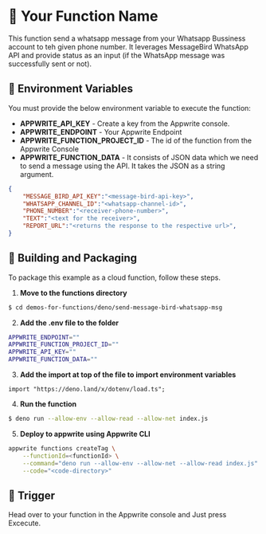 # 📧  Your Function Name
This function send a whatsapp message from your Whatsapp Bussiness account to teh given phone number. It leverages MessageBird WhatsApp API and provide status as an input (if the WhatsApp message was successfully sent or not). 

## 📝 Environment Variables

You must provide the below environment variable to execute the function:

* **APPWRITE_API_KEY** - Create a key from the Appwrite console.
* **APPWRITE_ENDPOINT** - Your Appwrite Endpoint
* **APPWRITE_FUNCTION_PROJECT_ID** - The id of the function from the Appwrite Console
* **APPWRITE_FUNCTION_DATA** - It consists of JSON data which we need to send a message using the API. It takes the JSON as a string argument.

```json
{
    "MESSAGE_BIRD_API_KEY":"<message-bird-api-key>",
    "WHATSAPP_CHANNEL_ID":"<whatsapp-channel-id>",
    "PHONE_NUMBER":"<receiver-phone-number>",
    "TEXT":"<text for the receiver>", 
    "REPORT_URL":"<returns the response to the respective url>",
}
```

## 🚀 Building and Packaging

To package this example as a cloud function, follow these steps.

1. **Move to the functions directory**

```bash
$ cd demos-for-functions/deno/send-message-bird-whatsapp-msg
```

2. **Add the .env file to the folder**
```bash
APPWRITE_ENDPOINT=""
APPWRITE_FUNCTION_PROJECT_ID=""
APPWRITE_API_KEY=""
APPWRITE_FUNCTION_DATA=""
```

3. **Add the import at top of the file to import environment variables**

```deno
import "https://deno.land/x/dotenv/load.ts";
```

4. **Run the function**
```bash
$ deno run --allow-env --allow-read --allow-net index.js
```

5. **Deploy to appwrite using Appwrite CLI**
```bash
appwrite functions createTag \
    --functionId=<functionId> \
    --command="deno run --allow-env --allow-net --allow-read index.js" \
    --code="<code-directory>"
```

## 🎯 Trigger

Head over to your function in the Appwrite console and Just press Excecute.
